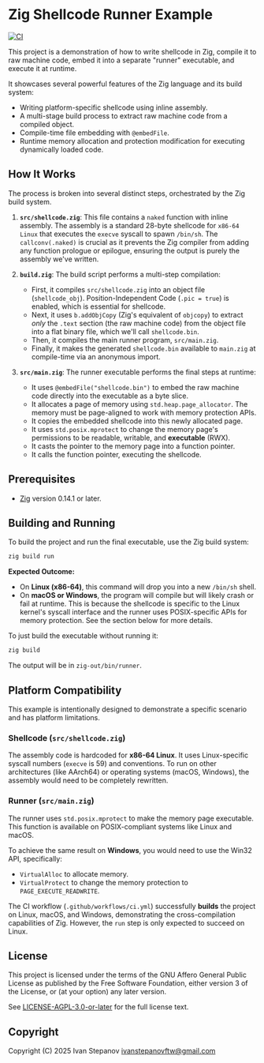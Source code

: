 <!--
# SPDX-License-Identifier: AGPL-3.0-or-later
#
# Zig Shellcode Runner Example
# Copyright (C) 2025 Ivan Stepanov <ivanstepanovftw@gmail.com>
#
# This program is free software: you can redistribute it and/or modify
# it under the terms of the GNU Affero General Public License as published
# by the Free Software Foundation, either version 3 of the License, or
# (at your option) any later version.
#
# This program is distributed in the hope that it will be useful,
# but WITHOUT ANY WARRANTY; without even the implied warranty of
# MERCHANTABILITY or FITNESS FOR A PARTICULAR PURPOSE.  See the
# GNU Affero General Public License for more details.
#
# You should have received a copy of the GNU Affero General Public License
# along with this program.  If not, see <https://www.gnu.org/licenses/>.
-->
# Zig Shellcode Runner Example

[![CI](https://github.com/ivanstepanovftw/zig-shellcode-runner-example/actions/workflows/ci.yml/badge.svg)](https://github.com/ivanstepanovftw/zig-shellcode-runner-example/actions/workflows/ci.yml)

This project is a demonstration of how to write shellcode in Zig, compile it to raw machine code, embed it into a separate "runner" executable, and execute it at runtime.

It showcases several powerful features of the Zig language and its build system:

*   Writing platform-specific shellcode using inline assembly.
*   A multi-stage build process to extract raw machine code from a compiled object.
*   Compile-time file embedding with `@embedFile`.
*   Runtime memory allocation and protection modification for executing dynamically loaded code.

## How It Works

The process is broken into several distinct steps, orchestrated by the Zig build system.

1.  **`src/shellcode.zig`**: This file contains a `naked` function with inline assembly. The assembly is a standard 28-byte shellcode for `x86-64 Linux` that executes the `execve` syscall to spawn `/bin/sh`. The `callconv(.naked)` is crucial as it prevents the Zig compiler from adding any function prologue or epilogue, ensuring the output is purely the assembly we've written.

2.  **`build.zig`**: The build script performs a multi-step compilation:
    *   First, it compiles `src/shellcode.zig` into an object file (`shellcode_obj`). Position-Independent Code (`.pic = true`) is enabled, which is essential for shellcode.
    *   Next, it uses `b.addObjCopy` (Zig's equivalent of `objcopy`) to extract *only* the `.text` section (the raw machine code) from the object file into a flat binary file, which we'll call `shellcode.bin`.
    *   Then, it compiles the main runner program, `src/main.zig`.
    *   Finally, it makes the generated `shellcode.bin` available to `main.zig` at compile-time via an anonymous import.

3.  **`src/main.zig`**: The runner executable performs the final steps at runtime:
    *   It uses `@embedFile("shellcode.bin")` to embed the raw machine code directly into the executable as a byte slice.
    *   It allocates a page of memory using `std.heap.page_allocator`. The memory must be page-aligned to work with memory protection APIs.
    *   It copies the embedded shellcode into this newly allocated page.
    *   It uses `std.posix.mprotect` to change the memory page's permissions to be readable, writable, and **executable** (RWX).
    *   It casts the pointer to the memory page into a function pointer.
    *   It calls the function pointer, executing the shellcode.

## Prerequisites

*   [Zig](https://ziglang.org/download/) version 0.14.1 or later.

## Building and Running

To build the project and run the final executable, use the Zig build system:

```sh
zig build run
```

**Expected Outcome:**

*   On **Linux (x86-64)**, this command will drop you into a new `/bin/sh` shell.
*   On **macOS or Windows**, the program will compile but will likely crash or fail at runtime. This is because the shellcode is specific to the Linux kernel's syscall interface and the runner uses POSIX-specific APIs for memory protection. See the section below for more details.

To just build the executable without running it:

```sh
zig build
```

The output will be in `zig-out/bin/runner`.

## Platform Compatibility

This example is intentionally designed to demonstrate a specific scenario and has platform limitations.

### Shellcode (`src/shellcode.zig`)

The assembly code is hardcoded for **x86-64 Linux**. It uses Linux-specific syscall numbers (`execve` is 59) and conventions. To run on other architectures (like AArch64) or operating systems (macOS, Windows), the assembly would need to be completely rewritten.

### Runner (`src/main.zig`)

The runner uses `std.posix.mprotect` to make the memory page executable. This function is available on POSIX-compliant systems like Linux and macOS.

To achieve the same result on **Windows**, you would need to use the Win32 API, specifically:
*   `VirtualAlloc` to allocate memory.
*   `VirtualProtect` to change the memory protection to `PAGE_EXECUTE_READWRITE`.

The CI workflow (`.github/workflows/ci.yml`) successfully **builds** the project on Linux, macOS, and Windows, demonstrating the cross-compilation capabilities of Zig. However, the `run` step is only expected to succeed on Linux.

## License

This project is licensed under the terms of the GNU Affero General Public License as published by the Free Software Foundation, either version 3 of the License, or (at your option) any later version.

See [LICENSE-AGPL-3.0-or-later](LICENSE-AGPL-3.0-or-later) for the full license text.

## Copyright

Copyright (C) 2025 Ivan Stepanov <ivanstepanovftw@gmail.com>
